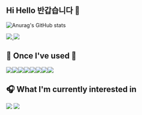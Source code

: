 <!--
**dev-joeysos/dev-joeysos** is a ✨ _special_ ✨ repository because its `README.md` (this file) appears on your GitHub profile.

Here are some ideas to get you started:

- 🔭 I’m currently working on ...
- 🌱 I’m currently learning ...
- 👯 I’m looking to collaborate on ...
- 🤔 I’m looking for help with ...
- 💬 Ask me about ...
- 📫 How to reach me: ...
- 😄 Pronouns: ...
- ⚡ Fun fact: ...
-->
## Hi Hello 반갑습니다 👋

![Anurag's GitHub stats](https://github-readme-stats.vercel.app/api?username=dev-joeysos&show_icons=true&theme=vue)

<a href="https://velog.io/@klee_623" target="_blank">
    <img src="https://img.shields.io/badge/klee_623-20C997?style=flat-square&logo-appveyor&logo=Velog&logoColor=ffffff"/>
</a> 
<a href="https://www.instagram.com/dlrjsgml___/" target="_blank">
    <img src="https://img.shields.io/badge/dlrjsgml___-E4405F?style=flat-square&logo-appveyor&logo=Instagram&logoColor=ffffff"/>
</a>

## 🔨 Once I've used 🔨
<div style="display:flex; flex-direction:row;">
    <img src="https://img.shields.io/badge/HTML5-E34F26?style=flat-square&logo=html5&logoColor=white"/>
    <img src="https://img.shields.io/badge/CSS3-1572B6?style=flat-square&logo=css3&logoColor=white"/>
    <img src="https://img.shields.io/badge/JavaScript-F7DF1E?style=flat-square&logo=javascript&logoColor=black"/>
    <br>
    <img src="https://img.shields.io/badge/C-A8B9CC?style=flat-square&logo=C&logoColor=white"/>
    <img src="https://img.shields.io/badge/Python-3776AB?style=flat-square&logo=Python&logoColor=white"/>
    <img src="https://img.shields.io/badge/java-007396?style=flat-square&logo=java&logoColor=white"/>
    <br>
    <img src="https://img.shields.io/badge/React-61DAFB?style=flat-square&logo=React&logoColor=black"/>
    <img src="https://img.shields.io/badge/django-092E20?style=flat-square&logo=django&logoColor=white"/>
</div>

## 🎧 What I'm currently interested in
<div>
    <img src="https://img.shields.io/badge/Flutter-02569B?style=flat-square&logo=flutter&logoColor=white"/>
    <img src="https://img.shields.io/badge/React-61DAFB?style=flat-square&logo=React&logoColor=black"/>
</div>
